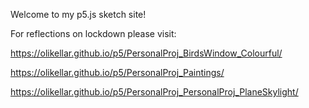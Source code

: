 Welcome to my p5.js sketch site!

For reflections on lockdown please visit:


https://olikellar.github.io/p5/PersonalProj_BirdsWindow_Colourful/

https://olikellar.github.io/p5/PersonalProj_Paintings/

https://olikellar.github.io/p5/PersonalProj_PersonalProj_PlaneSkylight/
